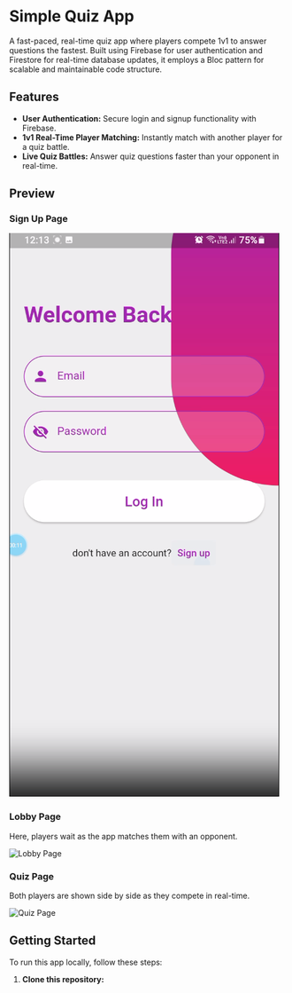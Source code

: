 # Simple Quiz App

A fast-paced, real-time quiz app where players compete 1v1 to answer questions the fastest. Built using Firebase for user authentication and Firestore for real-time database updates, it employs a Bloc pattern for scalable and maintainable code structure.

## Features

- **User Authentication:** Secure login and signup functionality with Firebase.
- **1v1 Real-Time Player Matching:** Instantly match with another player for a quiz battle.
- **Live Quiz Battles:** Answer quiz questions faster than your opponent in real-time.

## Preview

### Sign Up Page

![Sign Up Page](/assets/login.png "Sign Up Page")

### Lobby Page

Here, players wait as the app matches them with an opponent.

![Lobby Page](/assets/ccaa08ff-9ad8-475a-9d95-89a8c9b4f6f7 "Lobby Page")

### Quiz Page

Both players are shown side by side as they compete in real-time.

![Quiz Page](/assets/4c4c41dd-1120-4bad-ab5a-9bd8c9154594 "Quiz Page")

## Getting Started

To run this app locally, follow these steps:

1. **Clone this repository:**
